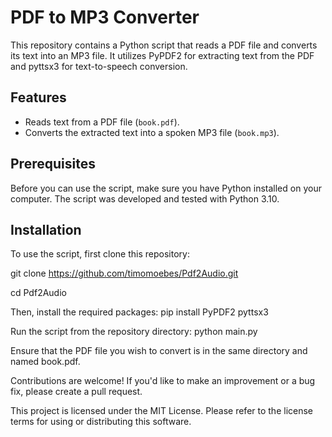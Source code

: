 # PDF to MP3 Converter

This repository contains a Python script that reads a PDF file and converts its text into an MP3 file. It utilizes PyPDF2 for extracting text from the PDF and pyttsx3 for text-to-speech conversion.

## Features

- Reads text from a PDF file (`book.pdf`).
- Converts the extracted text into a spoken MP3 file (`book.mp3`).

## Prerequisites

Before you can use the script, make sure you have Python installed on your computer. The script was developed and tested with Python 3.10.

## Installation

To use the script, first clone this repository:

git clone https://github.com/timomoebes/Pdf2Audio.git

cd Pdf2Audio


Then, install the required packages:
pip install PyPDF2 pyttsx3

Run the script from the repository directory:
python main.py

Ensure that the PDF file you wish to convert is in the same directory and named book.pdf.

Contributions are welcome! If you'd like to make an improvement or a bug fix, please create a pull request.

This project is licensed under the MIT License. Please refer to the license terms for using or distributing this software.
